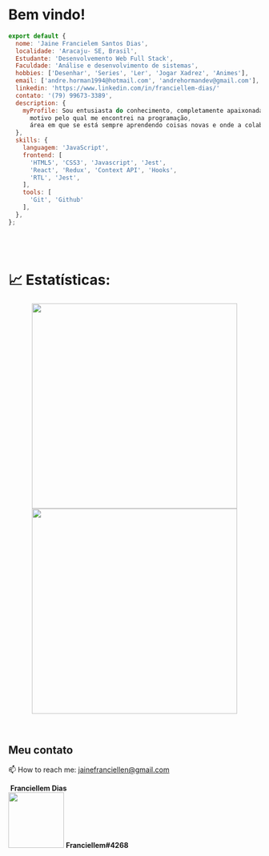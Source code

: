 # Bem vindo!


```javascript
export default {
  nome: 'Jaine Francielem Santos Dias',
  localidade: 'Aracaju- SE, Brasil',
  Estudante: 'Desenvolvemento Web Full Stack',
  Faculdade: 'Análise e desenvolvimento de sistemas',
  hobbies: ['Desenhar', 'Series', 'Ler', 'Jogar Xadrez', 'Animes'],
  email: ['andre.horman1994@hotmail.com', 'andrehormandev@gmail.com'],
  linkedin: 'https://www.linkedin.com/in/franciellem-dias/'
  contato: '(79) 99673-3389',
  description: {
    myProfile: Sou entusiasta do conhecimento, completamente apaixonada por todo o processo de aprendizagem,
      motivo pelo qual me encontrei na programação,
      área em que se está sempre aprendendo coisas novas e onde a colaboração é essencial.
  },
  skills: {
    languagem: 'JavaScript',
    frontend: [
      'HTML5', 'CSS3', 'Javascript', 'Jest',
      'React', 'Redux', 'Context API', 'Hooks',
      'RTL', 'Jest',
    ],
    tools: [
      'Git', 'Github'
    ],
  },
};
```
<br>
<br>

# 📈 Estatísticas:
<p align='center'>
  <a href="#"><img width="410px" src="https://github-readme-stats.vercel.app/api?username=Jainefranciellem&show_icons=true&theme=dracula&count_private=true&service=github" alt=""></a>
  <a href="#"><img width="410px" src="https://github-readme-stats.vercel.app/api/top-langs/?username=Jainefranciellem&layout=compact&theme=dracula&count_private=true&service=github" alt=""></a>
</p>

<p align='center'>
  <img src="https://img.shields.io/badge/HTML5-E34F26?style=for-the-badge&logo=html5&logoColor=white" alt="">
  <img src="https://img.shields.io/badge/JavaScript-323330?style=for-the-badge&logo=javascript&logoColor=F7DF1E" alt="">
  <img src="https://img.shields.io/badge/CSS3-1572B6?style=for-the-badge&logo=css3&logoColor=white" alt="">



</p>

## Meu contato
<p>
  📫 How to reach me: <a href='mailto:jainefranciellen@gmail.com'>jainefranciellen@gmail.com</a>
</p>

<a href="https://www.linkedin.com/in/franciellem-dias-a3a54b248/"><img src="https://img.shields.io/badge/LinkedIn-0077B5?style=for-the-badge&logo=linkedin&logoColor=white" alt=""></a> <strong align="center">Franciellem Dias</strong>
<br>
<img width="111px" src="https://img.shields.io/badge/Discord-7289DA?style=for-the-badge&logo=discord&logoColor=white" alt=""> <strong align="center">Franciellem#4268</strong>

